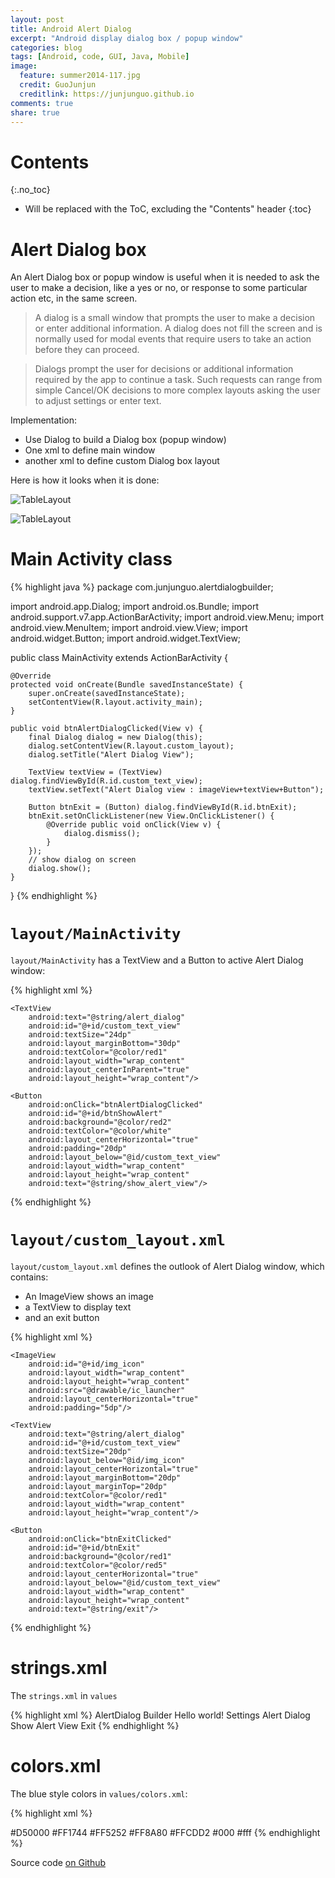 ```yaml
---
layout: post
title: Android Alert Dialog
excerpt: "Android display dialog box / popup window"
categories: blog
tags: [Android, code, GUI, Java, Mobile]
image:
  feature: summer2014-117.jpg
  credit: GuoJunjun
  creditlink: https://junjunguo.github.io
comments: true
share: true
---
```


# Contents
{:.no_toc}

* Will be replaced with the ToC, excluding the "Contents" header
{:toc}

# Alert Dialog box
An Alert Dialog box or popup window is useful when it is needed to ask the user to make a decision, like a yes or no,
 or response to some particular action etc, in the same screen.

> A dialog is a small window that prompts the user to make a decision or enter additional information. A dialog does not fill the screen and is normally used for modal events that require users to take an action before they can proceed.

> Dialogs prompt the user for decisions or additional information required by the app to continue a task. Such requests can range from simple Cancel/OK decisions to more complex layouts asking the user to adjust settings or enter text.

Implementation:

- Use Dialog to build a Dialog box (popup window)
- One xml to define main window
- another xml to define custom Dialog box layout

Here is how it looks when it is done:

![TableLayout](https://raw.githubusercontent.com/junjunguo/android/master/2015/AlertDialog/window.png)

![TableLayout](https://raw.githubusercontent.com/junjunguo/android/master/2015/AlertDialog/dialog.png)

# Main Activity class

{% highlight java %}
package com.junjunguo.alertdialogbuilder;

import android.app.Dialog;
import android.os.Bundle;
import android.support.v7.app.ActionBarActivity;
import android.view.Menu;
import android.view.MenuItem;
import android.view.View;
import android.widget.Button;
import android.widget.TextView;

public class MainActivity extends ActionBarActivity {

    @Override
    protected void onCreate(Bundle savedInstanceState) {
        super.onCreate(savedInstanceState);
        setContentView(R.layout.activity_main);
    }

    public void btnAlertDialogClicked(View v) {
        final Dialog dialog = new Dialog(this);
        dialog.setContentView(R.layout.custom_layout);
        dialog.setTitle("Alert Dialog View");

        TextView textView = (TextView) dialog.findViewById(R.id.custom_text_view);
        textView.setText("Alert Dialog view : imageView+textView+Button");

        Button btnExit = (Button) dialog.findViewById(R.id.btnExit);
        btnExit.setOnClickListener(new View.OnClickListener() {
            @Override public void onClick(View v) {
                dialog.dismiss();
            }
        });
        // show dialog on screen
        dialog.show();
    }
}
{% endhighlight %}

# `layout/MainActivity`

`layout/MainActivity` has a TextView and a Button to active Alert Dialog window:

{% highlight xml %}
<RelativeLayout xmlns:android="http://schemas.android.com/apk/res/android"
                xmlns:tools="http://schemas.android.com/tools"
                android:layout_width="match_parent"
                android:layout_height="match_parent"
                android:paddingLeft="@dimen/activity_horizontal_margin"
                android:paddingRight="@dimen/activity_horizontal_margin"
                android:paddingTop="@dimen/activity_vertical_margin"
                android:paddingBottom="@dimen/activity_vertical_margin"
                tools:context=".MainActivity">

    <TextView
        android:text="@string/alert_dialog"
        android:id="@+id/custom_text_view"
        android:textSize="24dp"
        android:layout_marginBottom="30dp"
        android:textColor="@color/red1"
        android:layout_width="wrap_content"
        android:layout_centerInParent="true"
        android:layout_height="wrap_content"/>

    <Button
        android:onClick="btnAlertDialogClicked"
        android:id="@+id/btnShowAlert"
        android:background="@color/red2"
        android:textColor="@color/white"
        android:layout_centerHorizontal="true"
        android:padding="20dp"
        android:layout_below="@id/custom_text_view"
        android:layout_width="wrap_content"
        android:layout_height="wrap_content"
        android:text="@string/show_alert_view"/>
</RelativeLayout>
{% endhighlight %}

# `layout/custom_layout.xml`

`layout/custom_layout.xml` defines the outlook of Alert Dialog window, which contains:

- An ImageView shows an image
- a TextView to display text
- and an exit button

{% highlight xml %}
<?xml version="1.0" encoding="utf-8"?>
<RelativeLayout xmlns:android="http://schemas.android.com/apk/res/android"
                android:layout_width="fill_parent"
                android:background="@color/red5"
                android:paddingLeft="@dimen/activity_horizontal_margin"
                android:paddingRight="@dimen/activity_horizontal_margin"
                android:paddingTop="@dimen/activity_vertical_margin"
                android:paddingBottom="@dimen/activity_vertical_margin"
                android:layout_height="fill_parent">

    <ImageView
        android:id="@+id/img_icon"
        android:layout_width="wrap_content"
        android:layout_height="wrap_content"
        android:src="@drawable/ic_launcher"
        android:layout_centerHorizontal="true"
        android:padding="5dp"/>

    <TextView
        android:text="@string/alert_dialog"
        android:id="@+id/custom_text_view"
        android:textSize="20dp"
        android:layout_below="@id/img_icon"
        android:layout_centerHorizontal="true"
        android:layout_marginBottom="20dp"
        android:layout_marginTop="20dp"
        android:textColor="@color/red1"
        android:layout_width="wrap_content"
        android:layout_height="wrap_content"/>

    <Button
        android:onClick="btnExitClicked"
        android:id="@+id/btnExit"
        android:background="@color/red1"
        android:textColor="@color/red5"
        android:layout_centerHorizontal="true"
        android:layout_below="@id/custom_text_view"
        android:layout_width="wrap_content"
        android:layout_height="wrap_content"
        android:text="@string/exit"/>
</RelativeLayout>
{% endhighlight %}

# strings.xml
The `strings.xml` in `values`

{% highlight xml %}
<resources>
    <string name="app_name">AlertDialog Builder</string>
    <string name="hello_world">Hello world!</string>
    <string name="action_settings">Settings</string>
    <string name="alert_dialog">Alert Dialog</string>
    <string name="show_alert_view">Show Alert View</string>
    <string name="exit">Exit</string>
</resources>
{% endhighlight %}

# colors.xml
The blue style colors in `values/colors.xml`:

{% highlight xml %}
<?xml version="1.0" encoding="utf-8"?>
<resources>
    <color name="red1">#D50000</color>
    <color name="red2">#FF1744</color>
    <color name="red3">#FF5252</color>
    <color name="red4">#FF8A80</color>
    <color name="red5">#FFCDD2</color>
    <color name="black">#000</color>
    <color name="white">#fff</color>
</resources>
{% endhighlight %}


Source code [on Github](https://github.com/junjunguo/android/tree/master/2015/AlertDialog)

